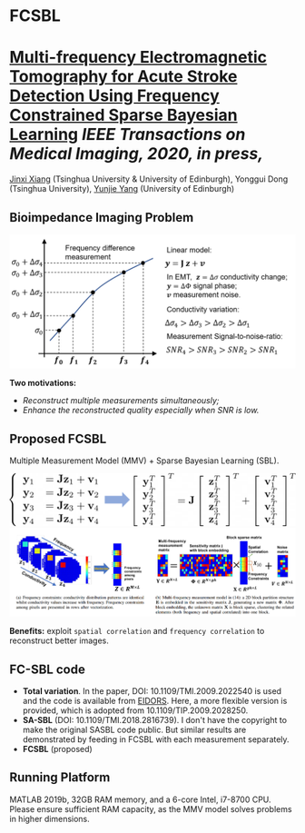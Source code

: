 # FCSBL
# [Multi-frequency Electromagnetic Tomography for Acute Stroke Detection Using Frequency Constrained Sparse Bayesian Learning](https://jinxixiang.github.io/files/FCSBL_2020_TMI.pdf) _IEEE Transactions on Medical Imaging, 2020, in press,_
[Jinxi Xiang](https://jinxixiang.github.io/) (Tsinghua University & University of Edinburgh), Yonggui Dong (Tsinghua University), [Yunjie Yang](https://www.yangresearchgroup.com/members) (University of Edinburgh) 


Bioimpedance Imaging Problem
----------
<img src="bioimpedance.png" width="700px"/>

**Two motivations:**
* _Reconstruct multiple measurements simultaneously;_
* _Enhance the reconstructed quality especially when SNR is low._


Proposed FCSBL
---------
Multiple Measurement Model (MMV) + Sparse Bayesian Learning (SBL).

<img src="mmv.png" width="700px"/>

<img src="Fig2.PNG" width="700px"/>

**Benefits:** exploit `spatial correlation` and `frequency correlation` to reconstruct better images.

FC-SBL code
---------
* **Total variation**. In the paper,  DOI: 10.1109/TMI.2009.2022540 is used and the code is available from [EIDORS](http://eidors3d.sourceforge.net/). Here, a more flexible version is provided, which is adopted from 10.1109/TIP.2009.2028250.
* **SA-SBL** (DOI: 10.1109/TMI.2018.2816739). I don't have the copyright to make the original SASBL code public. But similar results are demonstrated by feeding in FCSBL with each measurement separately.
* **FCSBL** (proposed)

Running Platform
----------
MATLAB 2019b, 32GB RAM memory, and a 6-core Intel, i7-8700 CPU. Please ensure sufficient RAM capacity, as the MMV model solves problems in higher dimensions.
